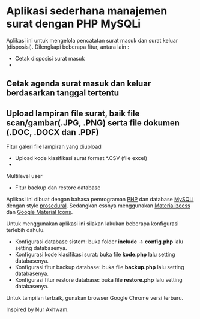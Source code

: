 # Aplikasi sederhana manajemen surat dengan PHP MySQLi


Aplikasi ini untuk mengelola pencatatan surat masuk dan surat keluar (disposisi). 
Dilengkapi beberapa fitur, antara lain :

- Cetak disposisi surat masuk
-
 Cetak agenda surat masuk dan keluar berdasarkan tanggal tertentu
- 
Upload lampiran file surat, baik file scan/gambar(.JPG, .PNG) serta file dokumen (.DOC, .DOCX dan .PDF)
-
 Fitur galeri file lampiran yang diupload
- Upload kode klasifikasi surat format *.CSV (file excel)
- 
Multilevel user
- Fitur backup dan restore
 database

Aplikasi ini dibuat dengan bahasa pemrograman 
<a href="http://php.net/" target="_blank">PHP</a> dan database
 <a href="https://en.wikipedia.org/wiki/MySQLi" target="_blank">MySQLi</a> 
dengan style <a href="https://en.wikipedia.org/wiki/Procedural_programming" target="_blank">prosedural</a>. 
Sedangkan cssnya menggunakan <a href="http://materializecss.com/" target="_blank">Materializecss</a> dan <a href="https://www.google.com/design/icons/" target="_blank">Google Material Icons</a>.

Untuk menggunakan aplikasi ini silakan lakukan beberapa konfigurasi terlebih dahulu.

- Konfigurasi database sistem: buka folder **include** -> **config.php** lalu setting databasenya.
- Konfigurasi kode klasifikasi surat: buka file **kode.php** lalu setting databasenya.
- Konfigurasi fitur backup database: buka file **backup.php** lalu setting databasenya.
- Konfigurasi fitur restore database: buka file **restore.php** lalu setting databasenya.

Untuk tampilan terbaik, gunakan browser Google Chrome versi terbaru.

Inspired by Nur Akhwam.
